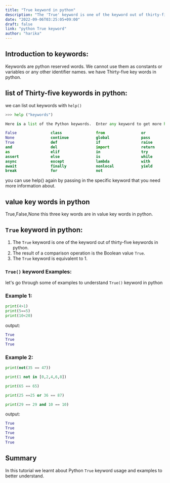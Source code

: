 ```yaml
---
title: "True keyword in python"
description: "The 'True' keyword is one of the keyword out of thirty-five keywords in python"
date: "2022-09-06T03:25:05+09:00"
draft: false
link: "python True keyword"
author: "harika"
---
```


## Introduction to keywords:
Keywords are python reserved words.
We cannot use them as constants or variables or any other identifier names.
we have Thirty-five key words in python.

## list of Thirty-five keywords in python:
we can list out keywords with `help()` 

```python
>>> help ("keywords")

Here is a list of the Python keywords.  Enter any keyword to get more help.

False               class               from                or
None                continue            global              pass
True                def                 if                  raise
and                 del                 import              return
as                  elif                in                  try
assert              else                is                  while
async               except              lambda              with
await               finally             nonlocal            yield
break               for                 not                 
```

you can use help() again by passing in the specific keyword that you need more information about. 

## value key words in python
True,False,None this three key words are in value key words in python.

## `True` keyword in python:

1. The `True` keyword is one of the keyword out of thirty-five keywords in python.
2. The result of a comparison operation is the Boolean value `True`.
3. The `True` keyword is equivalent to 1. 


### `True()` keyword Examples:

let's go through some of examples to understand `True()` keyword in python

### Example 1:

```python
print(4>1)
print(5==5)
print(10<20)
```
output:

```python
True
True
True
```

### Example 2:

```python
print(not(35 == 47))

print(1 not in [0,2,4,6,8])

print(65 == 65)

print(25 ==25 or 36 == 87)

print(29 == 29 and 10 == 10)
```

output:

```python
True
True
True
True
True
```
## Summary
In this tutorial we learnt about Python `True` keyword usage and examples to better understand.
